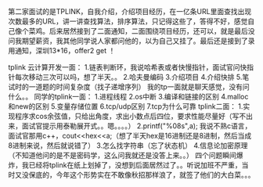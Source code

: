 

第二家面试的是TPLINK，自我介绍，介绍项目经历，在一亿条URL里面查找出现次数最多的URL，讲一讲查找算法，排序算法，只记得这些了，答得不好，感觉自己像个菜鸡。后来居然接到了二面通知，二面围绕项目经历，还可以，就是最后没问我期望薪资，我其他同学说人家都问他的，以为自己又挂了。最后还是接到了录用通知，深圳13*16，offer2 get ！ 





tplink 云计算开发一面：
1.链表判断环，我说哈希表或者快慢指针，面试官问快指针每次移动三次可以吗，想了半天。。
2.哈夫曼编码 
3.介绍项目
4.介绍快排
5.笔试时的一道题的时间复杂度（找子递增序列）
     我的tp一面就是聊天感觉，没有问什么。。 同学的tplink一面：
1.进程线程
2.os中断 
3.编译和链接的区别 
4.malloc和new的区别 
5.变量存储位置 
6.tcp/udp区别 
7.tcp为什么可靠 
tplink二面： 
1.实现程序求cos余弦值，只给出角度，求出小数点后四位，要求性能尽量好（写不出来，面试官提示用泰勒展开式。。嗯。。。。） 
2.printf("%08s",a); 我说不熟c语言，面试官那用c++，cout<<hex<<a;（想了半天hex是16进制还是8进制，然后当成8进制来说，然后就说错了） 
3.怎么找字符串（忘了状态机） 
4.信息论加密原理（不知道他问的是不是密码学，这么问我就还是没答上来。。） 
四个问题瞬间爆炸，我已经将tplink在纸上划掉了，没想到后面居然过了。。听说加班不严重，当时又没保底的，今年这个形势实在不敢像秋招那样浪了，就签了他们的大白菜。。。


